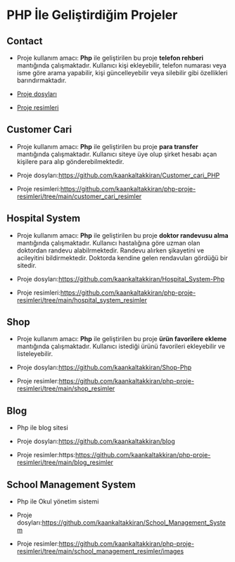 # PHP İle Geliştirdiğim Projeler

## Contact
- Proje kullanım amacı: **Php** ile geliştirilen bu proje **telefon rehberi** mantığında çalışmaktadır. Kullanıcı kişi ekleyebilir, telefon numarası veya isme göre arama yapabilir, kişi güncelleyebilir veya silebilir gibi özellikleri barındırmaktadır.

- [Proje dosyları](https://github.com/kaankaltakkiran/Contact-php)

- [Proje resimleri](https://github.com/kaankaltakkiran/php-proje-resimleri/tree/main/contact_proje_resimler)
## Customer Cari
- Proje kullanım amacı: **Php** ile geliştirilen bu proje **para transfer** mantığında çalışmaktadır. Kullanıcı siteye üye olup şirket hesabı açan kişilere para alıp gönderebilmektedir.

- Proje dosyları:https://github.com/kaankaltakkiran/Customer_cari_PHP

- Proje resimleri:https://github.com/kaankaltakkiran/php-proje-resimleri/tree/main/customer_cari_resimler
## Hospital System
- Proje kullanım amacı: **Php** ile geliştirilen bu proje **doktor randevusu alma** mantığında çalışmaktadır. Kullanıcı hastalığına göre uzman olan doktordan  randevu alabilrmektedir. Randevu alırken şikayetini ve acileyitini bildirmektedir. Doktorda kendine gelen rendavuları gördüğü bir sitedir.

- Proje dosyları:https://github.com/kaankaltakkiran/Hospital_System-Php

- Proje resimleri:https://github.com/kaankaltakkiran/php-proje-resimleri/tree/main/hospital_system_resimler
## Shop
- Proje kullanım amacı: **Php** ile geliştirilen bu proje **ürün favorilere ekleme** mantığında çalışmaktadır. Kullanıcı istediği ürünü favorileri ekleyebilir ve listeleyebilir.

- Proje dosyları:https://github.com/kaankaltakkiran/Shop-Php

- Proje resimler:https://github.com/kaankaltakkiran/php-proje-resimleri/tree/main/shop_resimler

## Blog
- Php ile blog sitesi

- Proje dosyları:https://github.com/kaankaltakkiran/blog

- Proje resimler:https:https://github.com/kaankaltakkiran/php-proje-resimleri/tree/main/blog_resimler

## School Management System
- Php ile Okul yönetim sistemi

- Proje dosyları:https://github.com/kaankaltakkiran/School_Management_System

- Proje resimler:https://github.com/kaankaltakkiran/php-proje-resimleri/tree/main/school_management_resimler/images




